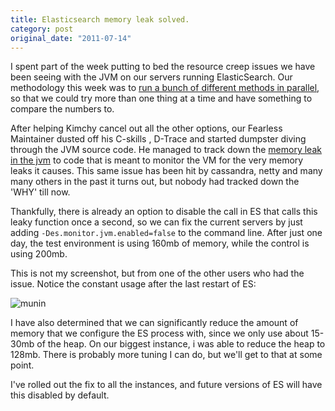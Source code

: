 ```yaml
---
title: Elasticsearch memory leak solved.
category: post
original_date: "2011-07-14"
---
```

I spent part of the week putting to bed the resource creep issues we have been seeing with the JVM on our servers running ElasticSearch. Our methodology this week was to [run a bunch of different methods in parallel](https://atrium.developmentseed.org/dsi/node/35524#comment-84685), so that we could try more than one thing at a time and have something to compare the numbers to.

After helping Kimchy cancel out all the other options, our Fearless Maintainer dusted off his C-skills , D-Trace and started dumpster diving through the JVM source code. He managed to track down the [memory leak in the jvm](http://bugs.sun.com/bugdatabase/view_bug.do?bug_id=7066129) to code that is meant to monitor the VM for the very memory leaks it causes. This same issue has been hit by cassandra, netty and many many others in the past it turns out, but nobody had tracked down the 'WHY' till now.

Thankfully, there is already an option to disable the call in ES that calls this leaky function once a second, so we can fix the current servers by just adding <code>-Des.monitor.jvm.enabled=false</code> to the command line. After just one day, the test environment is using 160mb of memory, while the control is using 200mb.

This is not my screenshot, but from one of the other users who had the issue. Notice the constant usage after the last restart of ES:

![munin](http://img6.imagebanana.com/img/0ee7js7p/Selection_027.png)

I have also determined that we can significantly reduce the amount of memory that we configure the ES process with, since we only use about 15-30mb of the heap. On our biggest instance, i was able to reduce the heap to 128mb. There is probably more tuning I can do, but we'll get to that at some point.

I've rolled out the fix to all the instances, and future versions of ES will have this disabled by default.
